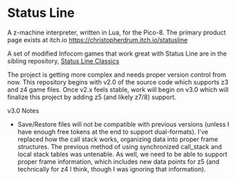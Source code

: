 # Status Line
A z-machine interpreter, written in Lua, for the Pico-8. 
The primary product page exists at itch.io
https://christopherdrum.itch.io/statusline

A set of modified Infocom games that work great with Status Line are in the sibling repository, [Status Line Classics](https://github.com/ChristopherDrum/status-line-classics)

The project is getting more complex and needs proper version control from now. This repository begins with v2.0 of the source code which supports z3 and z4 game files.  Once v2.x feels stable, work will begin on v3.0 which will finalize this project by adding z5 (and likely z7/8) support.

v3.0 Notes

- Save/Restore files will not be compatible with previous versions (unless I have enough free tokens at the end to support dual-formats). I've replaced how the call stack works, organizing data into proper frame structures. The previous method of using synchronized call_stack and local stack tables was untenable. As well, we need to be able to support proper frame information, which includes new data points for z5 (and technically for z4 I think, though I was ignoring that information).
